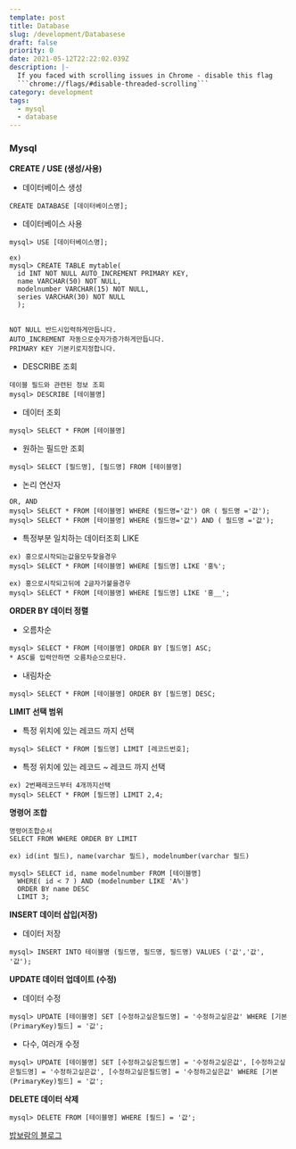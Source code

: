 ```yaml
---
template: post
title: Database
slug: /development/Databasese
draft: false
priority: 0
date: 2021-05-12T22:22:02.039Z
description: |-
  If you faced with scrolling issues in Chrome - disable this flag 
  ```chrome://flags/#disable-threaded-scrolling```
category: development
tags:
  - mysql
  - database
---
```


### Mysql

**CREATE / USE (생성/사용)**

- 데이터베이스 생성

```query
CREATE DATABASE [데이터베이스명];
```

- 데이터베이스 사용

```query
mysql> USE [데이터베이스명];

ex)
mysql> CREATE TABLE mytable(
  id INT NOT NULL AUTO_INCREMENT PRIMARY KEY,
  name VARCHAR(50) NOT NULL,
  modelnumber VARCHAR(15) NOT NULL,
  series VARCHAR(30) NOT NULL
  );


NOT NULL 반드시입력하게만듭니다.
AUTO_INCREMENT 자동으로숫자가증가하게만듭니다.
PRIMARY KEY 기본키로지정합니다.
```

- DESCRIBE 조회

```query
데이블 필드와 관련된 정보 조회
mysql> DESCRIBE [테이블명]
```

- 데이터 조회

```query
mysql> SELECT * FROM [테이블명]
```

- 원하는 필드만 조회

```query
mysql> SELECT [필드명], [필드명] FROM [테이블명]
```

- 논리 연산자

```query
OR, AND
mysql> SELECT * FROM [테이블명] WHERE (필드명='값') OR ( 필드명 ='값');
mysql> SELECT * FROM [테이블명] WHERE (필드명='값') AND ( 필드명 ='값');
```

- 특정부분 일치하는 데이터조회 LIKE

```query
ex) 홍으로시작되는값을모두찾을경우
mysql> SELECT * FROM [테이블명] WHERE [필드명] LIKE '홍%';

ex) 홍으로시작되고뒤에 2글자가붙을경우
mysql> SELECT * FROM [테이블명] WHERE [필드명] LIKE '홍__';
```

**ORDER BY 데이터 정렬**

- 오름차순

```query
mysql> SELECT * FROM [테이블명] ORDER BY [필드명] ASC;
* ASC를 입력안하면 오름차순으로된다.
```

- 내림차순

```query
mysql> SELECT * FROM [테이블명] ORDER BY [필드명] DESC;
```

**LIMIT 선택 범위**

- 특정 위치에 있는 레코드 까지 선택

```
mysql> SELECT * FROM [필드명] LIMIT [레코드번호];
```

- 특정 위치에 있는 레코드 ~ 레코드 까지 선택

```
ex) 2번째레코드부터 4개까지선택
mysql> SELECT * FROM [필드명] LIMIT 2,4;
```

**명령어 조합**

```
명령어조합순서
SELECT FROM WHERE ORDER BY LIMIT

ex) id(int 필드), name(varchar 필드), modelnumber(varchar 필드)

mysql> SELECT id, name modelnumber FROM [테이블명]
  WHERE( id < 7 ) AND (modelnumber LIKE 'A%')
  ORDER BY name DESC
  LIMIT 3;
```

**INSERT 데이터 삽입(저장)**

- 데이터 저장

```
mysql> INSERT INTO 테이블명 (필드명, 필드명, 필드명) VALUES ('값','값', '값');
```

**UPDATE 데이터 업데이트 (수정)**

- 데이터 수정

```
mysql> UPDATE [테이블명] SET [수정하고싶은필드명] = '수정하고싶은값' WHERE [기본(PrimaryKey)필드] = '값';
```

- 다수, 여러개 수정

```
mysql> UPDATE [테이블명] SET [수정하고싶은필드명] = '수정하고싶은값', [수정하고싶은필드명] = '수정하고싶은값', [수정하고싶은필드명] = '수정하고싶은값' WHERE [기본(PrimaryKey)필드] = '값';
```

**DELETE 데이터 삭제**

```
mysql> DELETE FROM [테이블명] WHERE [필드] = '값';
```

[밥보람의 블로그](http://blog.naver.com/PostView.nhn?blogId=skybrend&logNo=90155183457)
